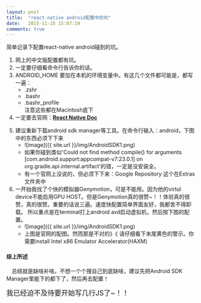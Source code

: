 ```yaml
---
layout: post
title:  "react-native android配置中的坑"
date:   2015-11-25 15:07:19
comments: true
---
```


简单记录下配置react-native android碰到的坑。

1. 网上的中文版配置都有坑。
2. 一定要仔细看命令行告诉你的话。
3. ANDROID_HOME 要加在本机的环境变量中。有这几个文件都可能是，都写一遍：
   + .zshr
   + .bashr
   + .bashr_profile  
   注意这些都在Macintosh底下
4. 一定要去官网：__[React Native Doc](https://facebook.github.io/react-native/docs/getting-started.html)__

<!--more-->

5. 建议重新下载android sdk manager等工具。在命令行输入：android，下图中的东西必须下下来
   + ![image]({{ site.url }}/img/AndroidSDK1.png)
   + 如果你碰到类似'Could not find method compile() for arguments [com.android.support:appcompat-v7:23.0.1] on org.gradle.api.internal.artifact'的错，一定是没安装全。
   + 有一个官网上没说的，但必须下下来：Google Repository 这个在Extras文件夹中
6. 一开始我找了个快的模拟器Genymotion，可是不能用。因为他的virtul device不能启用GPU HOST。但是Genymotion真的很赞~！！体验真的很赞，真的很赞。重要的话说三遍。速度快配置简单界面友好，我都舍不得卸载。
所以重点是在terminal打上android avd启动虚拟机，然后按下图的配置。
   + ![image]({{ site.url }}/img/AndroidSDK1.png)
   + 上图是官网的配图。然而那是不对的》《 请仔细看下末尾黄色的警示。你需要install Intel x86 Emulator Accelerator(HAXM)
   
#### 综上所述
　总结就是缺啥补啥。不想一个个搜自己到底缺啥，建议先把Android SDK Manager里能下的都下了，然后再去配置！

<font size="4">我已经迫不及待要开始写几行JS了~！！</font>